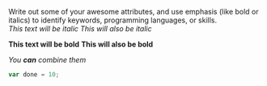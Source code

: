 Write out some of your awesome attributes, and use emphasis (like bold or italics) to identify keywords, programming languages, or skills. <br>
*This text will be italic*
_This will also be italic_

**This text will be bold**
__This will also be bold__

_You **can** combine them_

```Javascript
var done = 10;
```
